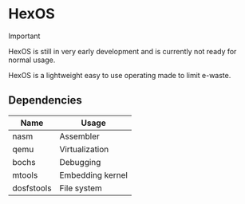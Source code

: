 # HexOS

>[!IMPORTANT]
>HexOS is still in very early development and is currently not ready for normal usage.

HexOS is a lightweight easy to use operating made to limit e-waste.

## Dependencies
| Name       | Usage            |
| ---------- | ---------------- |
| nasm       | Assembler        |
| qemu       | Virtualization   |
| bochs      | Debugging        |
| mtools     | Embedding kernel |
| dosfstools | File system      |

